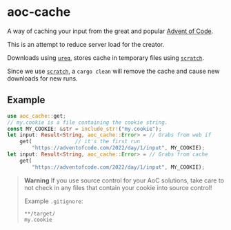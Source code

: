 # aoc-cache

A way of caching your input from the great and popular [Advent of Code].

This is an attempt to reduce server load for the creator.

Downloads using [`ureq`][ureq], stores cache in temporary files using
[`scratch`][scratch].

Since we use [`scratch`][scratch], a `cargo clean` will remove the cache and cause new downloads for new runs.

## Example

```rust
use aoc_cache::get;
// my.cookie is a file containing the cookie string.
const MY_COOKIE: &str = include_str!("my.cookie");
let input: Result<String, aoc_cache::Error> = // Grabs from web if
    get(              // it's the first run
        "https://adventofcode.com/2022/day/1/input", MY_COOKIE);
let input: Result<String, aoc_cache::Error> = // Grabs from cache
    get(
        "https://adventofcode.com/2022/day/1/input", MY_COOKIE);
```

> **Warning** If you use source control for your AoC solutions, take care to not
> check in any files that contain your cookie into source control!
>
> Example `.gitignore`:
> ```
> **/target/
> my.cookie
> ```

[Advent of Code]: https://adventofcode.com/

[ureq]: https://docs.rs/ureq/

[scratch]: https://docs.rs/scratch/
